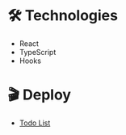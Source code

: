 # :hammer_and_wrench: Technologies
<ul>
  <li>React</li>
  <li>TypeScript</li>
  <li>Hooks</li>
</ul>

# :clapper: Deploy

<ul>
  <li>
    <a href="https://fabulous-salmiakki-590c26.netlify.app/](https://ephemeral-rabanadas-e6d680.netlify.app">Todo List</a>
  </li>
</ul>
